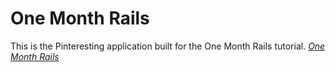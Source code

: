 # One Month Rails

This is the Pinteresting application built for the One Month Rails tutorial. 
[*One Month Rails*](http://onemonthrails.com)
